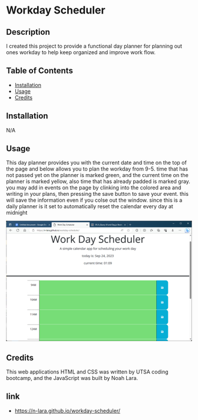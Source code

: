 # Workday Scheduler

## Description
I created this project to provide a functional day planner for planning out ones workday to help keep organized and improve work flow.

## Table of Contents

- [Installation](#installation)
- [Usage](#usage)
- [Credits](#credits)

## Installation

N/A

## Usage

This day planner provides you with the current date and time on the top of the page and below allows you to plan the workday from 9-5. time that has not passed yet on the planner is marked green, and the current time on the planner is marked yellow, also time that has already padded is marked gray. you may add in events on the page by clinking into the colored area and writing in your plans, then pressing the save button to save your event. this will save the information even if you colse out the window. since this is a daily planner is it set to automatically reset the calendar every day at midnight

![A user clicks on slots on the color-coded calendar and edits the events.](./assets/Screenshot%202023-09-24%20013312.png)

## Credits

This web applications HTML and CSS was written by UTSA coding bootcamp, and the JavaScript was built by Noah Lara.


## link

* https://n-lara.github.io/workday-scheduler/
